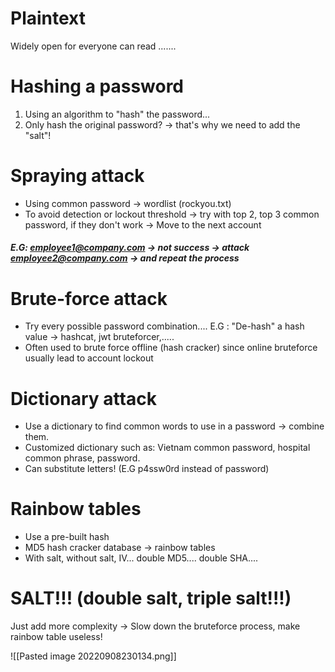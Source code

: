 # Plaintext
Widely open for everyone can read .......



# Hashing a password
1. Using an algorithm to "hash" the password...
2. Only hash the original password? -> that's why we need to add the "salt"!


# Spraying attack
* Using common password -> wordlist (rockyou.txt)
* To avoid detection or lockout threshold -> try with top 2, top 3 common password, if they don't work -> Move to the next account
##### E.G: employee1@company.com -> not success -> attack employee2@company.com -> and repeat the process

# Brute-force attack
* Try every possible password combination....
E.G : "De-hash" a hash value -> hashcat, jwt bruteforcer,.....
* Often used to brute force offline (hash cracker) since online bruteforce usually lead to account lockout

# Dictionary attack
* Use a dictionary to find common words to use in a password -> combine them.
* Customized dictionary such as: Vietnam common password, hospital common phrase, password.
* Can substitute letters! (E.G p4ssw0rd instead of password)

# Rainbow tables
* Use a pre-built hash
* MD5 hash cracker database -> rainbow tables
* With salt, without salt, IV... double MD5.... double SHA....


# SALT!!! (double salt, triple salt!!!)
Just add more complexity -> Slow down the bruteforce process, make rainbow table useless!

![[Pasted image 20220908230134.png]]